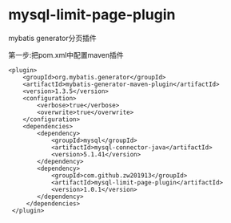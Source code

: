 # mysql-limit-page-plugin
mybatis generator分页插件



第一步:把pom.xml中配置maven插件


    <plugin>
        <groupId>org.mybatis.generator</groupId>
        <artifactId>mybatis-generator-maven-plugin</artifactId>
        <version>1.3.5</version>
        <configuration>
            <verbose>true</verbose>
            <overwrite>true</overwrite>
        </configuration>
        <dependencies>
            <dependency>
                <groupId>mysql</groupId>
                <artifactId>mysql-connector-java</artifactId>
                <version>5.1.41</version>
            </dependency>
            <dependency>
                <groupId>com.github.zw201913</groupId>
                <artifactId>mysql-limit-page-plugin</artifactId>
                <version>1.0.1</version>
            </dependency>
         </dependencies>
     </plugin>
